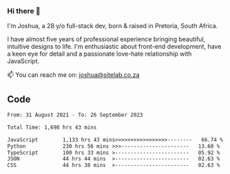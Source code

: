 ### Hi there 👋

I'm Joshua, a 28 y/o full-stack dev, born & raised in Pretoria, South Africa. 

I have almost five years of professional experience bringing beautiful, intuitive designs to life. I'm enthusiastic about front-end development, have a keen eye for detail and a passionate love-hate relationship with JavaScript.

📫 You can reach me on: joshua@sitelab.co.za

## **Code**

<!--START_SECTION:waka-->

```txt
From: 31 August 2021 - To: 26 September 2023

Total Time: 1,698 hrs 43 mins

JavaScript        1,133 hrs 43 mins>>>>>>>>>>>>>>>>>--------   66.74 %
Python            230 hrs 56 mins >>>----------------------   13.60 %
TypeScript        100 hrs 33 mins >------------------------   05.92 %
JSON              44 hrs 44 mins  >------------------------   02.63 %
CSS               44 hrs 38 mins  >------------------------   02.63 %
```

<!--END_SECTION:waka-->
